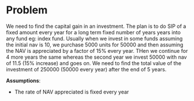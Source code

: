 # Problem
We need to find the capital gain in an investment. The plan is to do SIP of a fixed amount every year for a long term fixed number of years years into any fund eg: index fund. 
Usually when we invest in some funds assuming the initial nav is 10, we purchase 5000 units for 50000 and then assuming the NAV is appreciated by a factor of 15% every year. THen we continue for 4 more years the same whereas the second year we invest 50000 with nav of 11.5 (15% increase) and goes on. We need to find the total value of the investment of 250000 (50000 every year) after the end of 5 years.


**Assumptions**:

* The rate of NAV appreciated is fixed every year
  